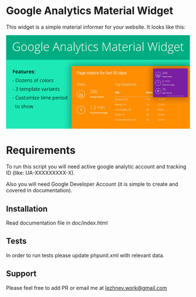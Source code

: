 # Google Analytics Material Widget

This widget is a simple material informer for your website.
It looks like this:

![alt tag](https://raw.githubusercontent.com/lezhnev74/google-analytics-material-widget/master/doc/assets/images/banner1.jpg)

Requirements
============

To run this script you will need active google analytic account and tracking ID (like: UA-XXXXXXXXX-X).

Also you will need Google Developer Account (it is simple to create and covered in documentation).

## Installation
Read documentation file in doc/index.html

## Tests
In order to run tests please update phpunit.xml with relevant data. 

## Support

Please feel free to add PR or email me at lezhnev.work@gmail.com

